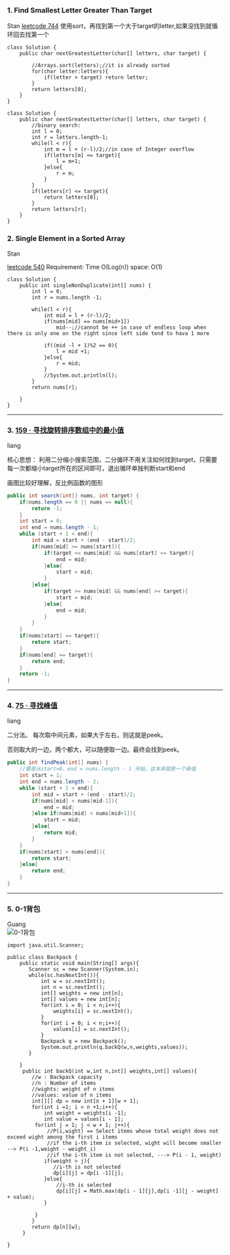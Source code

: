 ###  1. Find Smallest Letter Greater Than Target
Stan
[leetcode 744](https://leetcode.com/problems/find-smallest-letter-greater-than-target/submissions/)
使用sort，再找到第一个大于target的letter,如果没找到就循环回去找第一个
```
class Solution {
    public char nextGreatestLetter(char[] letters, char target) {
        
        //Arrays.sort(letters);//it is already sorted
        for(char letter:letters){
            if(letter > target) return letter;
        }
        return letters[0];
    }
}
```
```
class Solution {
    public char nextGreatestLetter(char[] letters, char target) {
        //binary search:
        int l = 0;
        int r = letters.length-1;
        while(l < r){
            int m = l + (r-l)/2;//in case of Integer overflow
            if(letters[m] <= target){
                l = m+1;
            }else{
                r = m;
            }
        }
        if(letters[r] <= target){
            return letters[0];
        }
        return letters[r];
    }
}

```


### 2. Single Element in a Sorted Array
Stan

[leetcode 540](https://leetcode.com/problems/single-element-in-a-sorted-array/)
Requirement: Time O(Log(n)) space: O(1)
```
class Solution {
    public int singleNonDuplicate(int[] nums) {
        int l = 0;
        int r = nums.length -1;
        
        while(l < r){
            int mid = l + (r-l)/2;
            if(nums[mid] == nums[mid+1])
                mid--;//cannot be ++ in case of endless loop when there is only one on the right since left side tend to hava 1 more

            if((mid -l + 1)%2 == 0){
                l = mid +1;
            }else{
                r = mid;
            }
            //System.out.println(l);
        }
        return nums[r];
        
    }
}

```

------------

### 3. [159 · 寻找旋转排序数组中的最小值](https://www.lintcode.com/problem/find-minimum-in-rotated-sorted-array/ "159 · 寻找旋转排序数组中的最小值")

liang

核心思想： 利用二分缩小搜索范围，二分循环不用关注如何找到target，只需要每一次都缩小target所在的区间即可，退出循环单独判断start和end

画图比较好理解，反比例函数的图形

```java
public int search(int[] nums, int target) {
	if(nums.length == 0 || nums == null){
		return -1;
	}
	int start = 0;
	int end = nums.length - 1;
	while (start + 1 < end){
		int mid = start + (end - start)/2;
		if(nums[mid] >= nums[start]){
			if(target <= nums[mid] && nums[start] <= target){
				end = mid;
			}else{
				start = mid;
			}
		}else{
			if(target >= nums[mid] && nums[end] >= target){
				start = mid;
			}else{
				end = mid;
			}
		}
	}
	if(nums[start] == target){
		return start;
	}
	if(nums[end] == target){
		return end;
	}
	return -1;
}
```
------------

### 4. [75 · 寻找峰值](https://www.lintcode.com/problem/find-peak-element/ "75 · 寻找峰值")

liang

二分法。 每次取中间元素，如果大于左右，则这就是peek。

否则取大的一边，两个都大，可以随便取一边。最终会找到peek。

```java
public int findPeak(int[] nums) {
	//要是从start=0，end = nums.length - 1 开始，这本来就是一个峰值
	int start = 1;
	int end = nums.length - 2;
	while (start + 1 < end){
		int mid = start + (end - start)/2;
		if(nums[mid] < nums[mid-1]){
			end = mid;
		}else if(nums[mid] < nums[mid+1]){
			start = mid;
		}else{
			return mid;
		}
	}
	if(nums[start] > nums[end]){
		return start;
	}else{
		return end;
	}
}
```
------------

### 5. 0-1背包 <br/> 
Guang <br/> ![0-1背包](https://i.loli.net/2021/04/29/MbJImgBhQutOdcK.png) <br/>
```
import java.util.Scanner;

public class Backpack {
    public static void main(String[] args){
       Scanner sc = new Scanner(System.in);
       while(sc.hasNextInt()){
           int w = sc.nextInt();
           int n = sc.nextInt();
           int[] weights = new int[n];
           int[] values = new int[n];
           for(int i = 0; i < n;i++){
               weights[i] = sc.nextInt();
           }
           for(int i = 0; i < n;i++){
               values[i] = sc.nextInt();
           }
           Backpack q = new Backpack();
           System.out.println(q.backQ(w,n,weights,values));
       }

    }
     public int backQ(int w,int n,int[] weights,int[] values){
        //w : Backpack capacity
        //n : Number of items
        //wights: weight of n items
        //values: value of n items
        int[][] dp = new int[n + 1][w + 1];
        for(int i =1; i < n +1;i++){
            int weight = weights[i -1];
            int value = values[i - 1];
         for(int j = 1; j < w + 1; j++){
             //P(i,wight) == Select items whose total weight does not exceed wight among the first i items
             //if the i-th item is selected, wight will become smaller --> P(i -1,weight - weight_i)
             //if the i-th item is not selected, ---> P(i - 1, weight)
            if(weight > j){
               //i-th is not selected
               dp[i][j] = dp[i -1][j];
            }else{
                //i-th is selected
                dp[i][j] = Math.max(dp[i - 1][j],dp[i -1][j - weight] + value);
            }

         }
        }
        return dp[n][w];
     }

}

```









